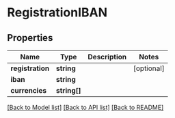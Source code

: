 # RegistrationIBAN

## Properties
Name | Type | Description | Notes
------------ | ------------- | ------------- | -------------
**registration** | **string** |  | [optional] 
**iban** | **string** |  | 
**currencies** | **string[]** |  | 

[[Back to Model list]](../README.md#documentation-for-models) [[Back to API list]](../README.md#documentation-for-api-endpoints) [[Back to README]](../README.md)


